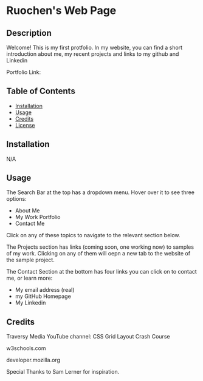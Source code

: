 # Ruochen's Web Page

## Description

Welcome! This is my first protfolio. In my website, you can find a short introduction about me, my recent projects and links to my github and Linkedin

Portfolio Link: 

## Table of Contents
- [Installation](#installation)
- [Usage](#usage)
- [Credits](#credits)
- [License](#license)

## Installation

N/A

## Usage

The Search Bar at the top has a dropdown menu.  Hover over it to see three options:
* About Me
* My Work Portfolio
* Contact Me


Click on any of these topics to navigate to the relevant section below.



The Projects section has links (coming soon, one working now) to samples of my work.  Clicking on any of them will oepn a new tab to the website of the sample project.

The Contact Section at the bottom has four links you can click on to contact me, or learn more:
* My email address (real)
* my GitHub Homepage
* My Linkedin 

   
## Credits

Traversy Media YouTube channel:  CSS Grid Layout Crash Course

w3schools.com

developer.mozilla.org

Special Thanks to Sam Lerner for inspiration.
